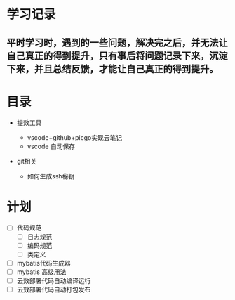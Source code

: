 # 学习记录

## 平时学习时，遇到的一些问题，解决完之后，并无法让自己真正的得到提升，只有事后将问题记录下来，沉淀下来，并且总结反馈，才能让自己真正的得到提升。

# 目录
- 提效工具
  - vscode+github+picgo实现云笔记
  - vscode 自动保存

- git相关
  - 如何生成ssh秘钥


# 计划
- [ ] 代码规范
  - [ ] 日志规范
  - [ ] 编码规范
  - [ ] 类定义
- [ ] mybatis代码生成器
- [ ] mybatis 高级用法
- [ ] 云效部署代码自动编译运行
- [ ] 云效部署代码自动打包发布